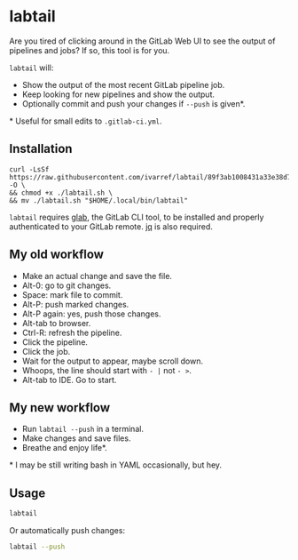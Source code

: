 # labtail

Are you tired of clicking around in the GitLab Web UI to see the output of pipelines
and jobs? If so, this tool is for you.

`labtail` will:

* Show the output of the most recent GitLab pipeline job.
* Keep looking for new pipelines and show the output.
* Optionally commit and push your changes if `--push` is given*.

\* Useful for small edits to `.gitlab-ci.yml`.

## Installation

```
curl -LsSf https://raw.githubusercontent.com/ivarref/labtail/89f3ab1008431a33e38d791f427808807e4e7cdd/labtail.sh -O \
&& chmod +x ./labtail.sh \
&& mv ./labtail.sh "$HOME/.local/bin/labtail"
```

`labtail` requires [glab](https://docs.gitlab.com/editor_extensions/gitlab_cli/),
the GitLab CLI tool, to be installed and properly authenticated to your
GitLab remote. [jq](https://jqlang.org/) is also required.


## My old workflow

* Make an actual change and save the file.
* Alt-0: go to git changes.
* Space: mark file to commit.
* Alt-P: push marked changes.
* Alt-P again: yes, push those changes.
* Alt-tab to browser.
* Ctrl-R: refresh the pipeline.
* Click the pipeline.
* Click the job.
* Wait for the output to appear, maybe scroll down.
* Whoops, the line should start with `- |` not `- >`.
* Alt-tab to IDE. Go to start.

## My new workflow

* Run `labtail --push` in a terminal.
* Make changes and save files.
* Breathe and enjoy life*.

\* I may be still writing bash in YAML occasionally, but hey.

## Usage

```bash
labtail
```

Or automatically push changes:

```bash
labtail --push
```

